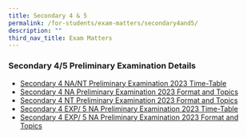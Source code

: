 ```yaml
---
title: Secondary 4 & 5
permalink: /for-students/exam-matters/secondary4and5/
description: ""
third_nav_title: Exam Matters
---
```

### Secondary 4/5 Preliminary Examination Details

* [Secondary 4 NA/NT Preliminary Examination 2023 Time-Table](/files/For%20Students/Exam%20Matters/4n%20prelims%202023%20tt_11july2023.pdf)
* [Secondary 4 NA Preliminary Examination 2023 Format and Topics](/files/For%20Students/Exam%20Matters/sec%204na%20preliminary%20exam%20format%20and%20topics%202023_student's%20copy.pdf)
* [Secondary 4 NT Preliminary Examination 2023 Format and Topics](/files/For%20Students/Exam%20Matters/sec%204nt%20preliminary%20exam%20format%20and%20topics%202023_student's%20copy.pdf)
* [Secondary 4 EXP/ 5 NA Preliminary Examination 2023 Time-Table](/files/For%20Students/Exam%20Matters/4e_5n_prelims%20tt%202023.pdf)
* [Secondary 4 EXP/ 5 NA Preliminary Examination 2023 Format and Topics](/files/For%20Students/Exam%20Matters/sec%204e_5n%20preliminary%20exam%20format%20and%20topics%202023_student's%20copy%20(002).pdf)